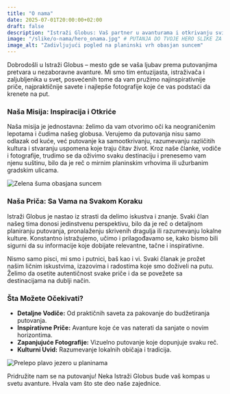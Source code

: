 ```yaml
---
title: "O nama"
date: 2025-07-01T20:00:00+02:00
draft: false
description: "Istraži Globus: Vaš partner u avanturama i otkrivanju svijeta. Ko smo, šta nas pokreće i zašto smo ovdje za vas."
image: "/slike/o-nama/hero_onama.jpg" # PUTANJA DO TVOJE HERO SLIKE ZA "O NAMA" STRANICU
image_alt: "Zadivljujući pogled na planinski vrh obasjan suncem"
---
```



<p class="intro-paragraph">
Dobrodošli u Istraži Globus – mesto gde se vaša ljubav prema putovanjima pretvara u nezaboravne avanture. Mi smo tim entuzijasta, istraživača i zaljubljenika u svet, posvećenih tome da vam pružimo najinspirativnije priče, najpraktičnije savete i najlepše fotografije koje će vas podstaći da krenete na put.
</p>

### Naša Misija: Inspiracija i Otkriće

Naša misija je jednostavna: želimo da vam otvorimo oči ka neograničenim lepotama i čudima našeg globusa. Verujemo da putovanja nisu samo odlazak od kuće, već putovanje ka samootkrivanju, razumevanju različitih kultura i stvaranju uspomena koje traju čitav život. Kroz naše članke, vodiče i fotografije, trudimo se da oživimo svaku destinaciju i prenesemo vam njenu suštinu, bilo da je reč o mirnim planinskim vrhovima ili užurbanim gradskim ulicama.

![Zelena šuma obasjana suncem](/slike/o-nama/priroda1.jpg)

### Naša Priča: Sa Vama na Svakom Koraku

Istraži Globus je nastao iz strasti da delimo iskustva i znanje. Svaki član našeg tima donosi jedinstvenu perspektivu, bilo da je reč o detaljnom planiranju putovanja, pronalaženju skrivenih dragulja ili razumevanju lokalne kulture. Konstantno istražujemo, učimo i prilagođavamo se, kako bismo bili sigurni da su informacije koje dobijate relevantne, tačne i inspirativne.

<p class="article-paragraph">
Nismo samo pisci, mi smo i putnici, baš kao i vi. Svaki članak je prožet našim ličnim iskustvima, izazovima i radostima koje smo doživeli na putu. Želimo da osetite autentičnost svake priče i da se povežete sa destinacijama na dublji način.
</p>

### Šta Možete Očekivati?

* **Detaljne Vodiče:** Od praktičnih saveta za pakovanje do budžetiranja putovanja.
* **Inspirativne Priče:** Avanture koje će vas naterati da sanjate o novim horizontima.
* **Zapanjujuće Fotografije:** Vizuelno putovanje koje dopunjuje svaku reč.
* **Kulturni Uvid:** Razumevanje lokalnih običaja i tradicija.

![Prelepo plavo jezero u planinama](/slike/o-nama/priroda2.jpg)

<p class="outro-paragraph">
Pridružite nam se na putovanju! Neka Istraži Globus bude vaš kompas u svetu avanture. Hvala vam što ste deo naše zajednice.
</p>